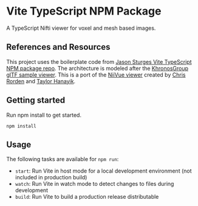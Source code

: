 # Vite TypeScript NPM Package

A TypeScript Nifti viewer for voxel and mesh based images.



## References and Resources
This project uses the boilerplate code from [Jason Sturges Vite TypeScript NPM package repo](https://github.com/jasonsturges/vite-typescript-npm-package). The architecture is modeled after the [KhronosGroup glTF sample viewer](https://github.com/KhronosGroup/glTF-Sample-Viewer).  This is a port of the [NiiVue viewer](https://github.com/niivue/niivue) created by [Chris Rorden](https://github.com/neurolabusc) and [Taylor Hanayik](https://github.com/hanayik).

## Getting started
Run npm install to get started.
```
npm install
```

## Usage

The following tasks are available for `npm run`:

- `start`: Run Vite in host mode for a local development environment (not included in production build)
- `watch`: Run Vite in watch mode to detect changes to files during development
- `build`: Run Vite to build a production release distributable


